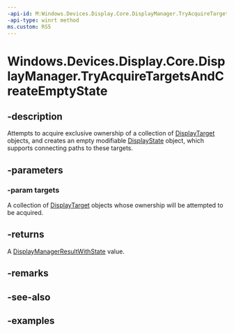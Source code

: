 ```yaml
---
-api-id: M:Windows.Devices.Display.Core.DisplayManager.TryAcquireTargetsAndCreateEmptyState(Windows.Foundation.Collections.IIterable{Windows.Devices.Display.Core.DisplayTarget})
-api-type: winrt method
ms.custom: RS5
---
```


<!-- Method syntax.
public DisplayManagerResultWithState DisplayManager.TryAcquireTargetsAndCreateEmptyState(IIterable<DisplayTarget> targets)
-->

# Windows.Devices.Display.Core.DisplayManager.TryAcquireTargetsAndCreateEmptyState

## -description
Attempts to acquire exclusive ownership of a collection of [DisplayTarget](displaytarget.md) objects, and creates an empty modifiable [DisplayState](displaystate.md) object, which supports connecting paths to these targets.

## -parameters
### -param targets
A collection of [DisplayTarget](displaytarget.md) objects whose ownership will be attempted to be acquired.

## -returns
A [DisplayManagerResultWithState](displaymanagerresultwithstate.md) value.

## -remarks

## -see-also

## -examples
